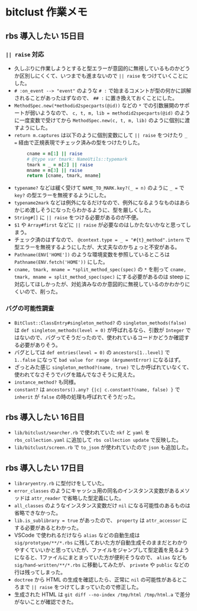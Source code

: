 # bitclust 作業メモ

## rbs 導入したい 15日目

### `|| raise` 対応

- 久しぶりに作業しようとすると型エラーが意図的に無視しているものかどうか区別しにくくて、いつまでも進まないので `|| raise` をつけていくことにした。
- `# :on_event --> "event"` のような `# :` で始まるコメントが型の何かに誤解されることがあったはずなので、 `## :` に置き換えておくことにした。
- `MethodSpec.new(*methodid2specparts(@id))` などの `*` での引数展開のサポートが弱いようなので、 `c, t, m, lib = methodid2specparts(@id)` のように一度変数で受けてから `MethodSpec.new(c, t, m, lib)` のように個別に渡すようにした。
- `return m.captures` は以下のように個別変数にして `|| raise` をつけたり `_ =` 経由で正規表現でチェック済みの型をつけたりした。

```ruby
        cname = m[1] || raise
        # @type var tmark: NameUtils::typemark
        tmark = _ = m[2] || raise
        mname = m[3] || raise
        return [cname, tmark, mname]
```

- `typename?` などは緩く受けて `NAME_TO_MARK.key?(_ = n)` のように `_ =` で `key?` の型エラーを無視するようにした。
- `typename2mark` などは例外になるだけなので、例外になるようなものはあらかじめ渡しそうになったらわかるように、型を厳しくした。
- `String#[]` に `|| raise` をつける必要があるのが不便。
- `$1` や `Array#first` などに `|| raise` が必要なのはしかたないかなと思ってしまう。
- チェック済のはずなので、 `@context.type = _ = "#{t}_method".intern` で型エラーを無視するようにしたが、大丈夫なのかちょっと不安がある。
- `Pathname(ENV['HOME'])` のような環境変数を参照しているところは `Pathname(ENV.fetch('HOME'))` にした。
- `cname, tmark, mname = *split_method_spec(spec)` の `*` を削って `cname, tmark, mname = split_method_spec(spec)` にする必要があるのは steep に対応してほしかったが、対処済みなのか意図的に無視しているのかわかりにくいので、削った。

### バグの可能性調査

- `BitClust::ClassEntry#singleton_method?` の `singleton_methods(false)` は `def singleton_methods(level = 0)` が呼ばれるなら、引数が `Integer` ではないので、バグってそうだったので、使われているコードかどうか確認する必要がありそう。
- バグとしては `def entries(level = 0)` の `ancestors[1..level]` で `1..false` になって `bad value for range (ArgumentError)` になるはず。
- ざっとみた感じ `singleton_method?(name, true)` でしか呼ばれていなくて、使われてなさそうでバグを踏んでなさそうに見えた。
- `instance_method?` も同様。
- `constant?` は `ancestors().any? {|c| c.constant?(name, false) }` で `inherit` が `false` の時の処理も呼ばれてそうだった。

## rbs 導入したい 16日目

- `lib/bitclust/searcher.rb` で使われていた `nkf` と `yaml` を `rbs_collection.yaml` に追加して `rbs collection update` で反映した。
- `lib/bitclust/screen.rb` で `to_json` が使われていたので `json` も追加した。

## rbs 導入したい 17日目

- `libraryentry.rb` に型付けをしていた。
- `error_classes` のようにキャッシュ用の同名のインスタンス変数があるメソッドは `attr_reader` で省略した型定義にした。
- `all_classes` のようなインスタンス変数だけ `nil` になる可能性のあるものは省略できなかった。
- `lib.is_sublibrary = true` があったので、 `property` は `attr_accessor` にする必要があるとわかった。
- VSCode で使われるだけなら `alias` などの自動生成は `sig/prototype/**/*.rbs` に残しておいた方が自動生成そのままだとわかりやすくていいかと思っていたが、ファイルをジャンプして型定義を見るようになると、1ファイルにまとまっていた方が便利そうなので、 `alias` なども `sig/hand-written/**/*.rbs` に移動してみたが、 `private` や `public` などの行は残ってしまった。
- `doctree` から HTML の生成を確認したら、正常に `nil` の可能性があるところまで `|| raise` をつけてしまっていたので修正した。
- 生成された HTML は `git diff --no-index /tmp/html /tmp/html.a` で差分がないことが確認できた。
